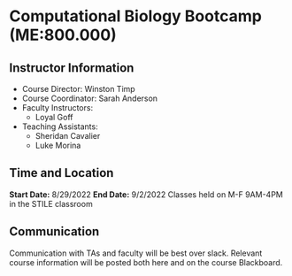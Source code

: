 # Computational Biology Bootcamp (ME:800.000)

## Instructor Information
- Course Director: Winston Timp 
- Course Coordinator: Sarah Anderson
- Faculty Instructors:
  - Loyal Goff
- Teaching Assistants:
  - Sheridan Cavalier
  - Luke Morina

## Time and Location

**Start Date:** 8/29/2022
**End Date:** 9/2/2022
Classes held on M-F 9AM-4PM in the STILE classroom

## Communication
Communication with TAs and faculty will be best over slack. 
Relevant course information will be posted both here and on the course Blackboard.

